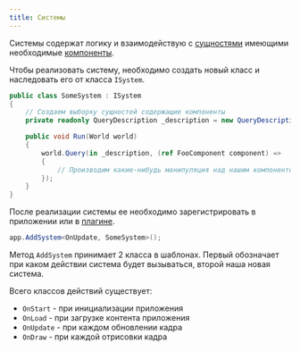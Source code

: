 ```yaml
---
title: Системы
---
```


Системы содержат логику и взаимодействую с [сущностями](/moongame/engine/enity) имеющими необходимые [компоненты](/moongame/engine/components).

Чтобы реализовать систему, необходимо создать новый класс и наследовать его от класса `ISystem`.

```cs
public class SomeSystem : ISystem
{
    // Создаем выборку сущностей содержащие компоненты
    private readonly QueryDescription _description = new QueryDescription().WithAll<FooComponent>();

    public void Run(World world)
    {
        world.Query(in _description, (ref FooComponent component) =>
        {
            // Производим какие-нибудь манипуляция над нашим компонентом
        });
    }
}
```

После реализации системы ее необходимо зарегистрировать в приложении или в [плагине](/moongame/engine/plugins).

```cs
app.AddSystem<OnUpdate, SomeSystem>();
```

Метод `AddSystem` принимает 2 класса в шаблонах. Первый обозначает при каком действии система будет вызываться, второй наша новая система.

Всего классов действий существует:

- `OnStart` - при инициализации приложения
- `OnLoad` - при загрузке контента приложения
- `OnUpdate` - при каждом обновлении кадра
- `OnDraw` - при каждой отрисовки кадра

